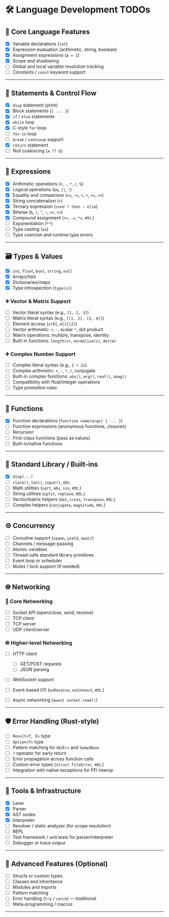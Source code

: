 # 🛠️ Language Development TODOs

## 🧠 Core Language Features

* [x] Variable declarations (`let`)
* [x] Expression evaluation (arithmetic, string, boolean)
* [x] Assignment expressions (`a = 1`)
* [x] Scope and shadowing
* [ ] Global and local variable resolution tracking
* [ ] Constants / `const` keyword support

---

## 🧾 Statements & Control Flow

* [x] `disp` statement (print)
* [x] Block statements (`{ ... }`)
* [x] `if` / `else` statements
* [x] `while` loop
* [x] C-style `for` loop
* [ ] `for-in` loop
* [ ] `break` / `continue` support
* [x] `return` statement
* [ ] Null coalescing (`a ?? b`)

---

## 🧮 Expressions

* [x] Arithmetic operations (`+`, `-`, `*`, `/`, `%`)
* [x] Logical operations (`&&`, `||`, `!`)
* [x] Equality and comparison (`==`, `!=`, `<`, `>`, `<=`, `>=`)
* [x] String concatenation (`+`)
* [x] Ternary expression (`cond ? then : else`)
* [x] Bitwise (`&`, `|`, `^`, `~`, `<<`, `>>`)
* [x] Compound assignment (`+=`, `-=`, `*=`, etc.)
* [ ] Exponentiation (`**`)
* [ ] Type casting (`as`)
* [ ] Type coercion and runtime type errors

---

## 🗃️ Types & Values

* [x] `int`, `float`, `bool`, `string`, `null`
* [x] Arrays/lists
* [x] Dictionaries/maps
* [x] Type introspection (`type(x)`)

### ➕ Vector & Matrix Support

* [ ] Vector literal syntax (e.g., `[1, 2, 3]`)
* [ ] Matrix literal syntax (e.g., `[[1, 2], [3, 4]]`)
* [ ] Element access (`v[0]`, `m[1][2]`)
* [ ] Vector arithmetic: `+`, `-`, scalar `*`, dot product
* [ ] Matrix operations: multiply, transpose, identity
* [ ] Built-in functions: `length(v)`, `normalize(v)`, `det(m)`

### ➕ Complex Number Support

* [ ] Complex literal syntax (e.g., `1 + 2i`)
* [ ] Complex arithmetic: `+`, `-`, `*`, `/`, conjugate
* [ ] Built-in complex functions: `abs()`, `arg()`, `real()`, `imag()`
* [ ] Compatibility with float/integer operations
* [ ] Type promotion rules

---

## 🧭 Functions

* [x] Function declarations (`function name(args) { ... }`)
* [ ] Function expressions (anonymous functions, closures)
* [ ] Recursion
* [ ] First-class functions (pass as values)
* [ ] Built-in/native functions

---

## 🧪 Standard Library / Built-ins

* [x] `disp(...)`
* [ ] `clock()`, `len()`, `input()`, etc.
* [ ] Math utilities (`sqrt`, `abs`, `sin`, etc.)
* [ ] String utilities (`split`, `replace`, etc.)
* [ ] Vector/matrix helpers (`dot`, `cross`, `transpose`, etc.)
* [ ] Complex helpers (`conjugate`, `magnitude`, etc.)

---

## ⚙️ Concurrency

* [ ] Coroutine support (`spawn`, `yield`, `await`)
* [ ] Channels / message-passing
* [ ] Atomic variables
* [ ] Thread-safe standard library primitives
* [ ] Event loop or scheduler
* [ ] Mutex / lock support (if needed)

---

## 🌐 Networking

### 🔌 Core Networking

* [ ] Socket API (open/close, send, receive)
* [ ] TCP client
* [ ] TCP server
* [ ] UDP client/server

### 🌐 Higher-level Networking

* [ ] HTTP client

  * [ ] GET/POST requests
  * [ ] JSON parsing
* [ ] WebSocket support
* [ ] Event-based I/O (`onReceive`, `onConnect`, etc.)
* [ ] Async networking (`await socket.read()`)

---

## 🛡️ Error Handling (Rust-style)

* [ ] `Result<T, E>` type
* [ ] `Option<T>` type
* [ ] Pattern matching for `Ok`/`Err` and `Some`/`None`
* [ ] `?` operator for early return
* [ ] Error propagation across function calls
* [ ] Custom error types (`struct FileError`, etc.)
* [ ] Integration with native exceptions for FFI interop

---

## 🧰 Tools & Infrastructure

* [x] Lexer
* [x] Parser
* [x] AST nodes
* [x] Interpreter
* [ ] Resolver / static analyzer (for scope resolution)
* [ ] REPL
* [ ] Test framework / unit tests for parser/interpreter
* [ ] Debugger or trace output

---

## 🧱 Advanced Features (Optional)

* [ ] Structs or custom types
* [ ] Classes and inheritance
* [ ] Modules and imports
* [ ] Pattern matching
* [ ] Error handling (`try` / `catch`) — traditional
* [ ] Meta-programming / macros

---